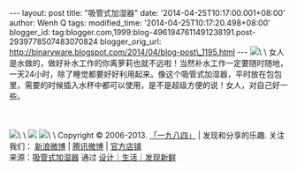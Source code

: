 --- layout: post title: "吸管式加湿器" date:
'2014-04-25T10:17:00.001+08:00' author: Wenh Q tags: modified\_time:
'2014-04-25T10:17:20.498+08:00' blogger\_id:
tag:blogger.com,1999:blog-4961947611491238191.post-2939778507483070824
blogger\_orig\_url:
http://binaryware.blogspot.com/2014/04/blog-post\_1195.html ---
![](https://images-blogger-opensocial.googleusercontent.com/gadgets/proxy?url=http%3A%2F%2Fsince1984.qiniudn.com%2Fwp-content%2Fuploads%2F2014%2F04%2Fstraw_humidifer3.jpg&container=blogger&gadget=a&rewriteMime=image%2F*)\
\
女人是水做的，做好补水工作的你离萝莉也就不远啦！当然补水工作一定要随时随地，一天24小时，除了睡觉都要好好利用起来。像这个吸管式加湿器，平时放在包包里，需要的时候插入水杯中都可以使用，是不是超级方便的说！女人，对自己好一些。\
\
\
\
![](https://images-blogger-opensocial.googleusercontent.com/gadgets/proxy?url=http%3A%2F%2Fsince1984.qiniudn.com%2Fwp-content%2Fuploads%2F2014%2F04%2Fstraw_humidifer.jpg&container=blogger&gadget=a&rewriteMime=image%2F*)\
\
![](https://images-blogger-opensocial.googleusercontent.com/gadgets/proxy?url=http%3A%2F%2Fsince1984.qiniudn.com%2Fwp-content%2Fuploads%2F2014%2F04%2Fstraw_humidifer2.jpg&container=blogger&gadget=a&rewriteMime=image%2F*)
![](https://images-blogger-opensocial.googleusercontent.com/gadgets/proxy?url=http%3A%2F%2Fsince1984.qiniudn.com%2Fwp-content%2Fuploads%2F2014%2F04%2Fstraw_humidifer4.jpg&container=blogger&gadget=a&rewriteMime=image%2F*)\
\
Copyright © 2006-2013. [「一九八四」](http://since1984.cn/) |
发现和分享的乐趣. 关注我们： [新浪微博](http://i.since1984.cn/feedweibo)
| [腾讯微博](http://i.since1984.cn/feedtweibo) |
[官方店铺](http://i.since1984.cn/feedshop)
\
来源：[吸管式加湿器](http://since1984.cn/post/2014-04-24/personal-humidity) 通过 [设计｜生活｜发现新鲜](http://since1984.cn/)
